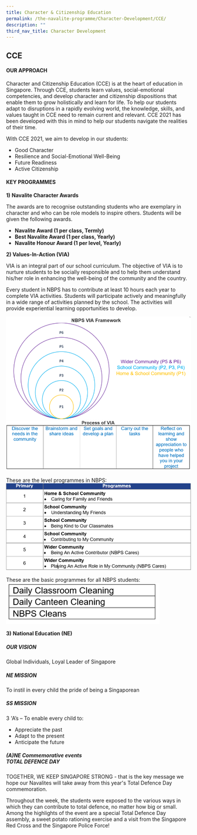 ```yaml
---
title: Character & Citizenship Education
permalink: /the-navalite-programme/Character-Development/CCE/
description: ""
third_nav_title: Character Development
---
```

## CCE

#### OUR APPROACH

Character and Citizenship Education (CCE) is at the heart of education in Singapore. Through CCE, students learn values, social-emotional competencies, and develop character and citizenship dispositions that enable them to grow holistically and learn for life. To help our students adapt to disruptions in a rapidly evolving world, the knowledge, skills, and values taught in CCE need to remain current and relevant. CCE 2021 has been developed with this in mind to help our students navigate the realities of their time.

With CCE 2021, we aim to develop in our students:

* Good Character
* Resilience and Social-Emotional Well-Being
* Future Readiness
* Active Citizenship

#### KEY PROGRAMMES

**1)** **Navalite Character Awards**

The awards are to recognise outstanding students who are exemplary in character and who can be role models to inspire others. Students will be given the following awards.

* **Navalite Award (1 per class, Termly)**
* **Best Navalite Award (1 per class, Yearly)**
* **Navalite Honour Award (1 per level, Yearly)**

**2) Values-In-Action (VIA)**

VIA is an integral part of our school curriculum. The objective of VIA is to nurture students to be socially responsible and to help them understand his/her role in enhancing the well-being of the community and the country.

Every student in NBPS has to contribute at least 10 hours each year to complete VIA activities. Students will participate actively and meaningfully in a wide range of activities planned by the school. The activities will provide experiential learning opportunities to develop.

![](/images/CCE/CCE%201.png)![](/images/CCE/CCE%202.png)

These are the level programmes in NBPS:
![](/images/CCE/CCE%203.png)

These are the basic programmes for all NBPS students:
![](/images/CCE/CCE%2020x.png)

**3)** **National Education (NE)**

##### OUR VISION

Global Individuals, Loyal Leader of Singapore

##### NE MISSION

To instil in every child the pride of being a Singaporean

##### SS MISSION

3 'A’s – To enable every child to:
* Appreciate the past
* Adapt to the present
* Anticipate the future

##### (A)NE Commemorative events <BR>TOTAL DEFENCE DAY 

TOGETHER, WE KEEP SINGAPORE STRONG - that is the key message we hope our Navalites will take away from this year's Total Defence Day commemoration.

Throughout the week, the students were exposed to the various ways in which they can contribute to total defence, no matter how big or small. Among the highlights of the event are a special Total Defence Day assembly, a sweet potato rationing exercise and a visit from the Singapore Red Cross and the Singapore Police Force!
